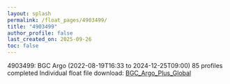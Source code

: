 ```yaml
---
layout: splash
permalink: /float_pages/4903499/
title: "4903499"
author_profile: false
last_created_on: 2025-09-26
toc: false
---
```

 
4903499: BGC Argo (2022-08-19T16:33 to 2024-12-25T09:00)
85 profiles completed
Individual float file download: [BGC_Argo_Plus_Global](https://ftp.soest.hawaii.edu/bgc_argo_plus/Individual_Floats/outliers_removed/4903499_Sprof_processed.nc)
